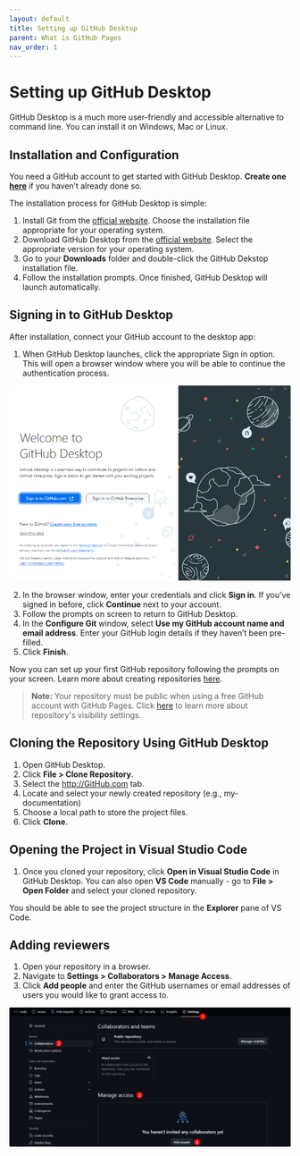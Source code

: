 ```yaml
---
layout: default
title: Setting up GitHub Desktop
parent: What is GitHub Pages
nav_order: 1
---
```


# Setting up GitHub Desktop

GitHub Desktop is a much more user-friendly and accessible alternative to command line. You can install it on Windows, Mac or Linux.

## Installation and Configuration

You need a GitHub account to get started with GitHub Desktop. **Create one [here](https://github.com/signup?ref_cta=Sign+up&ref_loc=header+logged+out&ref_page=%2F&source=header-home)** if you haven’t already done so.

The installation process for GitHub Desktop is simple:

1. Install Git from the [official website](https://git-scm.com/downloads). Choose the installation file appropriate for your operating system.
1. Download GitHub Desktop from the [official website](https://desktop.github.com/download/). Select the appropriate version for your operating system.
2. Go to your **Downloads** folder and double-click the GitHub Dekstop installation file. 
3. Follow the installation prompts. Once finished, GitHub Desktop will launch automatically.

## Signing in to GitHub Desktop

After installation, connect your GitHub account to the desktop app:

1. When GitHub Desktop launches, click the appropriate Sign in option. This will open a browser window where you will be able to continue the authentication process.

![GitHub login screen](../images/2%20GitHub%20Pages/img1.png)

2. In the browser window, enter your credentials and click **Sign in**. If you’ve signed in before, click **Continue** next to your account.
3. Follow the prompts on screen to return to GitHub Desktop.
4. In the **Configure Git** window, select **Use my GitHub account name and email address**. Enter your GitHub login details if they haven’t been pre-filled.
5. Click **Finish**.

Now you can set up your first GitHub repository following the prompts on your screen. Learn more about creating repositories [here](https://docs.github.com/en/desktop/overview/creating-your-first-repository-using-github-desktop).

> **Note:**
> Your repository must be public when using a free GitHub account with GitHub Pages. Click [here](https://docs.github.com/en/repositories/managing-your-repositorys-settings-and-features/managing-repository-settings/setting-repository-visibility#changing-a-repositorys-visibility) to learn more about repository's visibility settings.

## Cloning the Repository Using GitHub Desktop

1. Open GitHub Desktop.
2. Click **File > Clone Repository**.
3. Select the http://GitHub.com tab.
4. Locate and select your newly created repository (e.g., my-documentation)
5. Choose a local path to store the project files.
6. Click **Clone**.

## Opening the Project in Visual Studio Code

1. Once you cloned your repository, click **Open in Visual Studio Code** in GitHub Desktop. You can also open **VS Code** manually - go to **File > Open Folder** and select your cloned repository.

You should be able to see the project structure in the **Explorer** pane of VS Code.  

## Adding reviewers

1. Open your repository in a browser.
2. Navigate to **Settings > Collaborators > Manage Access**.
3. Click **Add people** and enter the GitHub usernames or email addresses of users you would like to grant access to.

![Granting access to GitHub repository](../images/2%20GitHub%20Pages/img2.png)